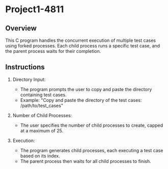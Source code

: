 # Project1-4811

## Overview

This C program handles the concurrent execution of multiple test cases using forked processes. Each child process runs a specific test case, and the parent process waits for their completion.

## Instructions

1. Directory Input:
   - The program prompts the user to copy and paste the directory containing test cases.
   - Example: "Copy and paste the directory of the test cases: /path/to/test_cases"

2. Number of Child Processes:
   - The user specifies the number of child processes to create, capped at a maximum of 25.

3. Execution:
   - The program generates child processes, each executing a test case based on its index.
   - The parent process then waits for all child processes to finish.

